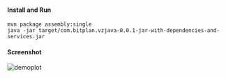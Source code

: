#### Install and Run
```
mvn package assembly:single
java -jar target/com.bitplan.vzjava-0.0.1-jar-with-dependencies-and-services.jar 
```
#### Screenshot
![demoplot](https://cloud.githubusercontent.com/assets/1336221/24326357/c7520d78-11ac-11e7-82da-ab2ff581d48f.png)

